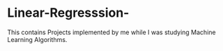 # Linear-Regresssion-
This contains Projects implemented by me while I was studying Machine Learning Algorithms.
